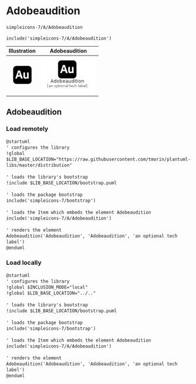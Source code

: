 # Adobeaudition


```text
simpleicons-7/A/Adobeaudition
```

```text
include('simpleicons-7/A/Adobeaudition')
```



| Illustration | Adobeaudition |
| :---: | :---: |
| ![illustration for Illustration](../../simpleicons-7/A/Adobeaudition.png) | ![illustration for Adobeaudition](../../simpleicons-7/A/Adobeaudition.Local.png) |




## Adobeaudition

### Load remotely
```plantuml
@startuml
' configures the library
!global $LIB_BASE_LOCATION="https://raw.githubusercontent.com/tmorin/plantuml-libs/master/distribution"

' loads the library's bootstrap
!include $LIB_BASE_LOCATION/bootstrap.puml

' loads the package bootstrap
include('simpleicons-7/bootstrap')

' loads the Item which embeds the element Adobeaudition
include('simpleicons-7/A/Adobeaudition')

' renders the element
Adobeaudition('Adobeaudition', 'Adobeaudition', 'an optional tech label')
@enduml
```

### Load locally
```plantuml
@startuml
' configures the library
!global $INCLUSION_MODE="local"
!global $LIB_BASE_LOCATION="../.."

' loads the library's bootstrap
!include $LIB_BASE_LOCATION/bootstrap.puml

' loads the package bootstrap
include('simpleicons-7/bootstrap')

' loads the Item which embeds the element Adobeaudition
include('simpleicons-7/A/Adobeaudition')

' renders the element
Adobeaudition('Adobeaudition', 'Adobeaudition', 'an optional tech label')
@enduml
```

